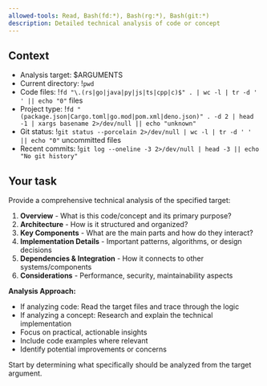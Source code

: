 ```yaml
---
allowed-tools: Read, Bash(fd:*), Bash(rg:*), Bash(git:*)
description: Detailed technical analysis of code or concept
---
```


## Context

- Analysis target: $ARGUMENTS
- Current directory: !`pwd`
- Code files: !`fd "\.(rs|go|java|py|js|ts|cpp|c)$" . | wc -l | tr -d ' ' || echo "0"` files
- Project type: !`fd "(package.json|Cargo.toml|go.mod|pom.xml|deno.json)" . -d 2 | head -1 | xargs basename 2>/dev/null || echo "unknown"`
- Git status: !`git status --porcelain 2>/dev/null | wc -l | tr -d ' ' || echo "0"` uncommitted files
- Recent commits: !`git log --oneline -3 2>/dev/null | head -3 || echo "No git history"`

## Your task

Provide a comprehensive technical analysis of the specified target:

1. **Overview** - What is this code/concept and its primary purpose?
2. **Architecture** - How is it structured and organized?
3. **Key Components** - What are the main parts and how do they interact?
4. **Implementation Details** - Important patterns, algorithms, or design decisions
5. **Dependencies & Integration** - How it connects to other systems/components
6. **Considerations** - Performance, security, maintainability aspects

**Analysis Approach:**
- If analyzing code: Read the target files and trace through the logic
- If analyzing a concept: Research and explain the technical implementation
- Focus on practical, actionable insights
- Include code examples where relevant
- Identify potential improvements or concerns

Start by determining what specifically should be analyzed from the target argument.